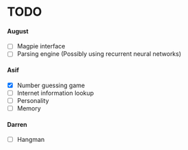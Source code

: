# TODO
#### August
- [ ] Magpie interface
- [ ] Parsing engine (Possibly using recurrent neural networks) 

#### Asif
- [x] Number guessing game
- [ ] Internet information lookup
- [ ] Personality
- [ ] Memory

#### Darren
- [ ] Hangman
